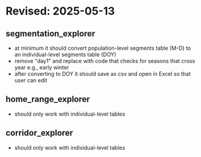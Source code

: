 # Revised: 2025-05-13

## segmentation_explorer

- at minimum it should convert population-level segments table (M-D) to an individual-level segments table (DOY)
- remove "day1" and replace with code that checks for seasons that cross year e.g., early winter
- after converting to DOY it should save as csv and open in Excel so that user can edit

## home_range_explorer

- should only work with individual-level tables


## corridor_explorer

- should only work with individual-level tables
